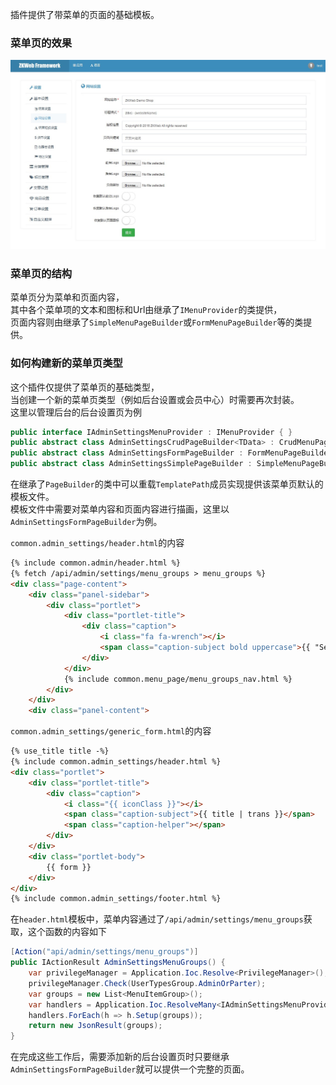 插件提供了带菜单的页面的基础模板。<br/>

### 菜单页的效果

![菜单页的效果](../img/menu_page_example.jpg)

### 菜单页的结构

菜单页分为菜单和页面内容，<br/>
其中各个菜单项的文本和图标和Url由继承了`IMenuProvider`的类提供，<br/>
页面内容则由继承了`SimpleMenuPageBuilder`或`FormMenuPageBuilder`等的类提供。

### 如何构建新的菜单页类型

这个插件仅提供了菜单页的基础类型，<br/>
当创建一个新的菜单页类型（例如后台设置或会员中心）时需要再次封装。<br/>
这里以管理后台的后台设置页为例

``` csharp
public interface IAdminSettingsMenuProvider : IMenuProvider { }
public abstract class AdminSettingsCrudPageBuilder<TData> : CrudMenuPageBuilder<TData>, IAdminSettingsMenuProvider { }
public abstract class AdminSettingsFormPageBuilder : FormMenuPageBuilder, IAdminSettingsMenuProvider { }
public abstract class AdminSettingsSimplePageBuilder : SimpleMenuPageBuilder, IAdminSettingsMenuProvider { }
```

在继承了`PageBuilder`的类中可以重载`TemplatePath`成员实现提供该菜单页默认的模板文件。<br/>
模板文件中需要对菜单内容和页面内容进行描画，这里以`AdminSettingsFormPageBuilder`为例。<br/>

`common.admin_settings/header.html`的内容
``` html
{% include common.admin/header.html %}
{% fetch /api/admin/settings/menu_groups > menu_groups %}
<div class="page-content">
	<div class="panel-sidebar">
		<div class="portlet">
			<div class="portlet-title">
				<div class="caption">
					<i class="fa fa-wrench"></i>
					<span class="caption-subject bold uppercase">{{ "Settings" | trans }}</span>
				</div>
			</div>
			{% include common.menu_page/menu_groups_nav.html %}
		</div>
	</div>
	<div class="panel-content">
```

`common.admin_settings/generic_form.html`的内容
``` html
{% use_title title -%}
{% include common.admin_settings/header.html %}
<div class="portlet">
	<div class="portlet-title">
		<div class="caption">
			<i class="{{ iconClass }}"></i>
			<span class="caption-subject">{{ title | trans }}</span>
			<span class="caption-helper"></span>
		</div>
	</div>
	<div class="portlet-body">
		{{ form }}
	</div>
</div>
{% include common.admin_settings/footer.html %}
```

在`header.html`模板中，菜单内容通过了`/api/admin/settings/menu_groups`获取，这个函数的内容如下

``` csharp
[Action("api/admin/settings/menu_groups")]
public IActionResult AdminSettingsMenuGroups() {
	var privilegeManager = Application.Ioc.Resolve<PrivilegeManager>();
	privilegeManager.Check(UserTypesGroup.AdminOrParter);
	var groups = new List<MenuItemGroup>();
	var handlers = Application.Ioc.ResolveMany<IAdminSettingsMenuProvider>();
	handlers.ForEach(h => h.Setup(groups));
	return new JsonResult(groups);
}
```

在完成这些工作后，需要添加新的后台设置页时只要继承`AdminSettingsFormPageBuilder`就可以提供一个完整的页面。
